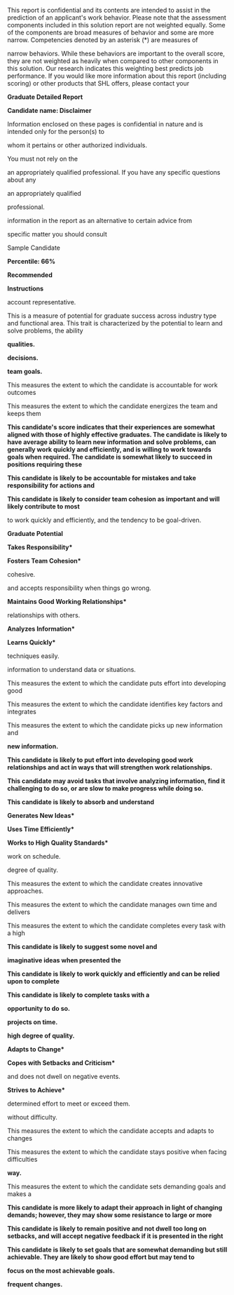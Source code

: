 This report is confidential and its contents are intended to assist in the prediction of an applicant's work behavior. Please note that the assessment components included in this solution report are not weighted equally. Some of the components are broad measures of behavior and some are more narrow. Competencies denoted by an asterisk (\*) are measures of

narrow behaviors. While these behaviors are important to the overall score, they are not weighted as heavily when compared to other components in this solution. Our research indicates this weighting best predicts job performance. If you would like more information about this report (including scoring) or other products that SHL offers, please contact your

**Graduate Detailed Report**

**Candidate name: Disclaimer**

Information enclosed on these pages is confidential in nature and is intended only for the person(s) to

whom it pertains or other authorized individuals.

You must not rely on the

an appropriately qualified professional. If you have any specific questions about any

an appropriately qualified

professional.

information in the report as an alternative to certain advice from

specific matter you should consult

Sample Candidate

**Percentile: 66%**

**Recommended**

**Instructions**

account representative.

This is a measure of potential for graduate success across industry type and functional area. This trait is characterized by the potential to learn and solve problems, the ability

**qualities.**

**decisions.**

**team goals.**

This measures the extent to which the candidate is accountable for work outcomes

This measures the extent to which the candidate energizes the team and keeps them

**This candidate's score indicates that their experiences are somewhat aligned with those of highly effective graduates. The candidate is likely to have average ability to learn new information and solve problems, can generally work quickly and efficiently, and is willing to work towards goals when required. The candidate is somewhat likely to succeed in positions requiring these**

**This candidate is likely to be accountable for mistakes and take responsibility for actions and**

**This candidate is likely to consider team cohesion as important and will likely contribute to most**

to work quickly and efficiently, and the tendency to be goal-driven.

**Graduate Potential**

**Takes Responsibility\***

**Fosters Team Cohesion\***

cohesive.

and accepts responsibility when things go wrong.

**Maintains Good Working Relationships\***

relationships with others.

**Analyzes Information\***

**Learns Quickly\***

techniques easily.

information to understand data or situations.

This measures the extent to which the candidate puts effort into developing good

This measures the extent to which the candidate identifies key factors and integrates

This measures the extent to which the candidate picks up new information and

**new information.**

**This candidate is likely to put effort into developing good work relationships and act in ways that will strengthen work relationships.**

**This candidate may avoid tasks that involve analyzing information, find it challenging to do so, or are slow to make progress while doing so.**

**This candidate is likely to absorb and understand**

**Generates New Ideas\***

**Uses Time Efficiently\***

**Works to High Quality Standards\***

work on schedule.

degree of quality.

This measures the extent to which the candidate creates innovative approaches.

This measures the extent to which the candidate manages own time and delivers

This measures the extent to which the candidate completes every task with a high

**This candidate is likely to suggest some novel and**

**imaginative ideas when presented the**

**This candidate is likely to work quickly and efficiently and can be relied upon to complete**

**This candidate is likely to complete tasks with a**

**opportunity to do so.**

**projects on time.**

**high degree of quality.**

**Adapts to Change\***

**Copes with Setbacks and Criticism\***

and does not dwell on negative events.

**Strives to Achieve\***

determined effort to meet or exceed them.

without difficulty.

This measures the extent to which the candidate accepts and adapts to changes

This measures the extent to which the candidate stays positive when facing difficulties

**way.**

This measures the extent to which the candidate sets demanding goals and makes a

**This candidate is more likely to adapt their approach in light of changing demands; however, they may show some resistance to large or more**

**This candidate is likely to remain positive and not dwell too long on setbacks, and will accept negative feedback if it is presented in the right**

**This candidate is likely to set goals that are somewhat demanding but still achievable. They are likely to show good effort but may tend to**

**focus on the most achievable goals.**

**frequent changes.**